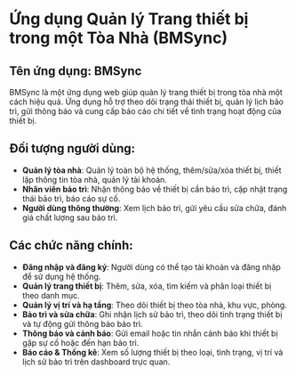 # Ứng dụng Quản lý Trang thiết bị trong một Tòa Nhà (BMSync)

## Tên ứng dụng: BMSync
BMSync là một ứng dụng web giúp quản lý trang thiết bị trong tòa nhà một cách hiệu quả. Ứng dụng hỗ trợ theo dõi trạng thái thiết bị, quản lý lịch bảo trì, gửi thông báo và cung cấp báo cáo chi tiết về tình trạng hoạt động của thiết bị.

## Đối tượng người dùng:
- **Quản lý tòa nhà**: Quản lý toàn bộ hệ thống, thêm/sửa/xóa thiết bị, thiết lập thông tin tòa nhà, quản lý tài khoản.
- **Nhân viên bảo trì**: Nhận thông báo về thiết bị cần bảo trì, cập nhật trạng thái bảo trì, báo cáo sự cố.
- **Người dùng thông thường**: Xem lịch bảo trì, gửi yêu cầu sửa chữa, đánh giá chất lượng sau bảo trì.

## Các chức năng chính:
- **Đăng nhập và đăng ký**: Người dùng có thể tạo tài khoản và đăng nhập để sử dụng hệ thống.
- **Quản lý trang thiết bị**: Thêm, sửa, xóa, tìm kiếm và phân loại thiết bị theo danh mục.
- **Quản lý vị trí và hạ tầng**: Theo dõi thiết bị theo tòa nhà, khu vực, phòng.
- **Bảo trì và sửa chữa**: Ghi nhận lịch sử bảo trì, theo dõi tình trạng thiết bị và tự động gửi thông báo bảo trì.
- **Thông báo và cảnh báo**: Gửi email hoặc tin nhắn cảnh báo khi thiết bị gặp sự cố hoặc đến hạn bảo trì.
- **Báo cáo & Thống kê**: Xem số lượng thiết bị theo loại, tình trạng, vị trí và lịch sử bảo trì trên dashboard trực quan.
